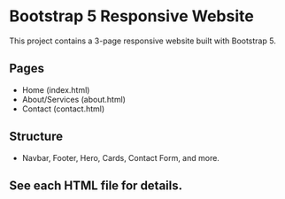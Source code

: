 # Bootstrap 5 Responsive Website

This project contains a 3-page responsive website built with Bootstrap 5.

## Pages
- Home (index.html)
- About/Services (about.html)
- Contact (contact.html)

## Structure
- Navbar, Footer, Hero, Cards, Contact Form, and more.

## See each HTML file for details.
